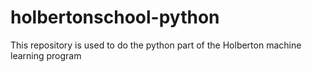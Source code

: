 # holbertonschool-python
This repository is used to do the python part of the Holberton machine learning program
